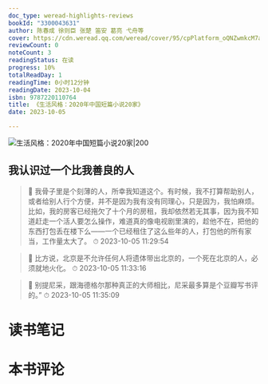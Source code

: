 ```yaml
---
doc_type: weread-highlights-reviews
bookId: "3300043631"
author: 陈春成 徐则臣 张楚 笛安 葛亮 弋舟等
cover: https://cdn.weread.qq.com/weread/cover/95/cpPlatform_oQNZwmkcM7aPddHxZKu1Bp/t7_cpPlatform_oQNZwmkcM7aPddHxZKu1Bp.jpg
reviewCount: 0
noteCount: 3
readingStatus: 在读
progress: 10%
totalReadDay: 1
readingTime: 0小时12分钟
readingDate: 2023-10-04
isbn: 9787220110764
title: 《生活风格：2020年中国短篇小说20家》
date: 2023-10-05

---
```


![ 生活风格：2020年中国短篇小说20家|200](https://cdn.weread.qq.com/weread/cover/95/cpPlatform_oQNZwmkcM7aPddHxZKu1Bp/t7_cpPlatform_oQNZwmkcM7aPddHxZKu1Bp.jpg)


## 我认识过一个比我善良的人

> 📌 我骨子里是个刻薄的人，所幸我知道这个。有时候，我不打算帮助别人，或者给别人行个方便，并不是因为我有没有同理心，只是因为，我怕麻烦。比如，我的房客已经拖欠了十个月的房租，我却依然若无其事，因为我不知道赶走一个活人要怎么操作，难道真的像电视剧里演的，趁他不在，把他的东西打包丢在楼下么——一个已经租住了这么些年的人，打包他的所有家当，工作量太大了。 
> ⏱ 2023-10-05 11:29:54 

> 📌 比方说，北京是不允许任何人将遗体带出北京的，一个死在北京的人，必须就地火化。 
> ⏱ 2023-10-05 11:33:16 

> 📌 别提尼采，跟海德格尔那种真正的大师相比，尼采最多算是个豆瓣写书评的。” 
> ⏱ 2023-10-05 11:35:09 


# 读书笔记


# 本书评论
